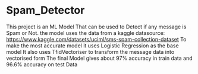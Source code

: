 # Spam_Detector
This project is an ML Model That can be used to Detect if any message is Spam or Not. 
the model uses the data from a kaggle datasource: https://www.kaggle.com/datasets/uciml/sms-spam-collection-dataset
To make the most accurate model it uses Logistic Regression as the base model
It also uses TfidVectoriser to transform the message data into vectorised form
The final Model gives about 97% accuracy in train data and 96.6% accuracy on test Data
